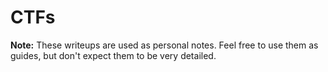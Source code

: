 # CTFs

**Note:** These writeups are used as personal notes. Feel free to use them as guides, but don't expect them to be very detailed.      
